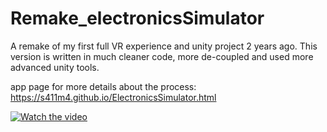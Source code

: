 # Remake_electronicsSimulator
A remake of my first full VR experience and unity project 2 years ago. This version is written in much cleaner code, more de-coupled and used more advanced unity tools.

app page for more details about the process:
https://s411m4.github.io/ElectronicsSimulator.html


[![Watch the video](https://img.youtube.com/vi/9_q3RJvoOyU/0.jpg)](https://www.youtube.com/watch?v=9_q3RJvoOyU)
